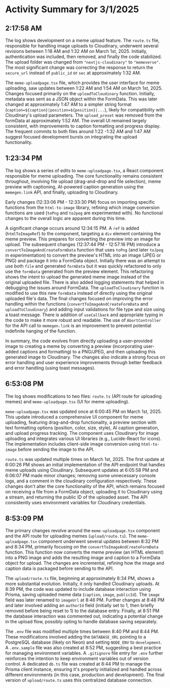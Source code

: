 # Activity Summary for 3/1/2025

## 2:17:58 AM
The log shows development on a meme upload feature.  The `route.ts` file, responsible for handling image uploads to Cloudinary, underwent several revisions between 1:18 AM and 1:32 AM on March 1st, 2025.  Initially, authentication was included, then removed,  and finally the code stabilized. The upload folder was changed from `"nextjs-cloudinary"` to `"memeverse"`. The most significant change was correcting the response to return the `secure_url` instead of `public_id` or `sec` at approximately 1:32 AM.

The `meme-uploadpage.tsx` file, which provides the user interface for meme uploading, saw updates between 1:22 AM and 1:54 AM on March 1st, 2025.  Changes focused primarily on the `uploadToCloudinary` function.  Initially, metadata was sent as a JSON object within the FormData. This was later changed at approximately 1:47 AM to a simpler string format (`caption=${caption}|position=${position}|...`), likely for compatibility with Cloudinary's upload parameters.  The `upload_preset` was removed from the formData at approximately 1:52 AM.  The overall UI remained largely consistent, with improvements to caption formatting and progress display.  The frequent commits to both files around 1:22 -1:32 AM and 1:47 AM suggest focused development bursts on integrating the upload functionality.


## 1:23:34 PM
The log shows a series of edits to `meme-uploadpage.tsx`, a React component responsible for meme uploading.  The core functionality remains consistent throughout, involving file upload (drag-and-drop and file selection), meme preview with captioning, AI-powered caption generation using the `memegen.link` API, and finally, uploading to Cloudinary.

Early changes (12:33:06 PM - 12:33:30 PM) focus on importing specific functions from the `html-to-image` library, refining which image conversion functions are used (`toPng` and `toJpeg` are experimented with).  No functional changes to the overall logic are apparent during this time.

A significant change occurs around 12:34:15 PM. A `ref` is added (`htmlToImageRef`) to the component, targeting a `div` element containing the meme preview. This prepares for converting the preview into an image for upload.  The subsequent changes (12:37:44 PM - 12:57:16 PM) introduce a `convertToImageAndCreateFormData` function that uses `toPng` (and later `toJpeg` in experimentation) to convert the preview's HTML into an image (JPEG or PNG) and package it into a FormData object.  Initially there was an attempt to use both `file` and generated `formData` but it was quickly refactored to only use the `formData` generated from the preview element. This refactoring shows the intent to upload the generated meme image instead of the original uploaded file. There is also added logging statements that helped in debugging the issues around FormData.  The `uploadToCloudinary` function is modified to use this new `formData` instead of directly using the original uploaded file's data. The final changes focused on improving the error handling within the functions (`convertToImageAndCreateFormData` and `uploadToCloudinary`) and  adding input validations for file type and size using a toast message.  There is addition of `useCallback` and appropriate typing in the code to make it more robust and readable. The use of  `AbortController` for the API call to `memegen.link` is an improvement to prevent potential indefinite hanging of the function.

In summary, the code evolves from directly uploading a user-provided image to creating a meme by converting a preview (incorporating user-added captions and formatting) to a PNG/JPEG, and then uploading this generated image to Cloudinary. The changes also indicate a strong focus on error handling and user experience improvements through better feedback and error handling (using toast messages).


## 6:53:08 PM
The log shows modifications to two files: `route.ts` (API route for uploading memes) and `meme-uploadpage.tsx` (UI for meme uploading).

`meme-uploadpage.tsx` was updated once at 6:00:45 PM on March 1st, 2025. This update introduced a comprehensive UI component for meme uploading, featuring drag-and-drop functionality, a preview section with text formatting options (position, color, size, style), AI caption generation, and upload progress tracking.  The component uses Cloudinary for image uploading and integrates various UI libraries (e.g., Lucide-React for icons).  The implementation includes client-side image conversion using `html-to-image` before sending the image to the API.

`route.ts` was updated multiple times on March 1st, 2025. The first update at 6:00:26 PM shows an initial implementation of the API endpoint that handles meme uploads using Cloudinary.  Subsequent updates at 6:05:58 PM and 6:06:07 PM made minor changes; removing some unnecessary console logs, and a comment in the cloudinary configuration respectively.  These changes don't alter the core functionality of the API, which remains focused on receiving a file from a FormData object, uploading it to Cloudinary using a stream, and returning the public ID of the uploaded asset.  The API consistently uses environment variables for Cloudinary credentials.


## 8:53:09 PM
The primary changes revolve around the `meme-uploadpage.tsx` component and the API route for uploading memes (`upload/route.ts`).  The `meme-uploadpage.tsx` component underwent several updates between 8:32 PM and 8:34 PM, primarily focusing on the `convertToImageAndCreateFormData` function.  This function now converts the meme preview (an HTML element) into a PNG image and adds the resulting image and caption to a FormData object for upload.  The changes are incremental, refining how the image and caption data is packaged before sending to the API.

The `upload/route.ts` file, beginning at approximately 8:34 PM, shows a more substantial evolution. Initially, it only handled Cloudinary uploads. At 8:39 PM,  the code was updated to include database interaction using Prisma, saving uploaded meme data (`caption`, `image`, `publicId`). The `image` field was later renamed to `imageUrl` at 8:46 PM.  Further changes at 8:48 PM and later involved adding an `authorId` field (initially set to 1, then briefly removed before being reset to 1) to the database entry. Finally, at 8:51 PM the database interaction was commented out, indicating a potential change in the upload flow, possibly opting to handle database saving separately.

The `.env` file was modified multiple times between 8:40 PM and 8:44 PM.  These modifications involved adding the `DATABASE_URL` pointing to a PostgreSQL database (likely on Neon) and setting `NODE_ENV` to `development`.  A `.env.sample` file was also created at 8:52 PM, suggesting a best practice for managing environment variables.  A `.gitignore` file entry for `.env` further reinforces the intention to keep environment variables out of version control.  A dedicated `db.ts` file was created at 8:44 PM to manage the Prisma client instance, ensuring it's properly initialized and handled across different environments (in this case, production and development). The final version of `upload/route.ts` uses this centralized database connection.
